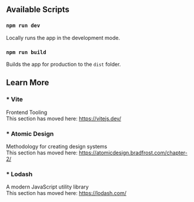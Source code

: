 ## Available Scripts

### `npm run dev`
Locally runs the app in the development mode.

### `npm run build`
Builds the app for production to the `dist` folder.<br />

## Learn More

### * Vite
Frontend Tooling <br/>
This section has moved here: https://vitejs.dev/

### * Atomic Design
Methodology for creating design systems <br/>
This section has moved here: https://atomicdesign.bradfrost.com/chapter-2/

### * Lodash
A modern JavaScript utility library <br/>
This section has moved here: https://lodash.com/

